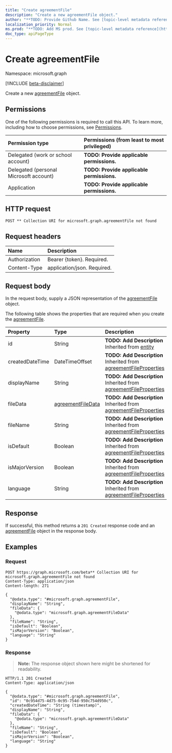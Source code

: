 ```yaml
---
title: "Create agreementFile"
description: "Create a new agreementFile object."
author: "**TODO: Provide Github Name. See [topic-level metadata reference](https://msgo.azurewebsites.net/add/document/guidelines/metadata.html#topic-level-metadata)**"
localization_priority: Normal
ms.prod: "**TODO: Add MS prod. See [topic-level metadata reference](https://msgo.azurewebsites.net/add/document/guidelines/metadata.html#topic-level-metadata)**"
doc_type: apiPageType
---
```


# Create agreementFile
Namespace: microsoft.graph

[!INCLUDE [beta-disclaimer](../../includes/beta-disclaimer.md)]

Create a new [agreementFile](../resources/agreementfile.md) object.

## Permissions
One of the following permissions is required to call this API. To learn more, including how to choose permissions, see [Permissions](/graph/permissions-reference).

|Permission type|Permissions (from least to most privileged)|
|:---|:---|
|Delegated (work or school account)|**TODO: Provide applicable permissions.**|
|Delegated (personal Microsoft account)|**TODO: Provide applicable permissions.**|
|Application|**TODO: Provide applicable permissions.**|

## HTTP request

<!-- {
  "blockType": "ignored"
}
-->
``` http
POST ** Collection URI for microsoft.graph.agreementFile not found
```

## Request headers
|Name|Description|
|:---|:---|
|Authorization|Bearer {token}. Required.|
|Content-Type|application/json. Required.|

## Request body
In the request body, supply a JSON representation of the [agreementFile](../resources/agreementfile.md) object.

The following table shows the properties that are required when you create the [agreementFile](../resources/agreementfile.md).

|Property|Type|Description|
|:---|:---|:---|
|id|String|**TODO: Add Description** Inherited from [entity](../resources/entity.md)|
|createdDateTime|DateTimeOffset|**TODO: Add Description** Inherited from [agreementFileProperties](../resources/agreementfileproperties.md)|
|displayName|String|**TODO: Add Description** Inherited from [agreementFileProperties](../resources/agreementfileproperties.md)|
|fileData|[agreementFileData](../resources/agreementfiledata.md)|**TODO: Add Description** Inherited from [agreementFileProperties](../resources/agreementfileproperties.md)|
|fileName|String|**TODO: Add Description** Inherited from [agreementFileProperties](../resources/agreementfileproperties.md)|
|isDefault|Boolean|**TODO: Add Description** Inherited from [agreementFileProperties](../resources/agreementfileproperties.md)|
|isMajorVersion|Boolean|**TODO: Add Description** Inherited from [agreementFileProperties](../resources/agreementfileproperties.md)|
|language|String|**TODO: Add Description** Inherited from [agreementFileProperties](../resources/agreementfileproperties.md)|



## Response

If successful, this method returns a `201 Created` response code and an [agreementFile](../resources/agreementfile.md) object in the response body.

## Examples

### Request
<!-- {
  "blockType": "request",
  "name": "create_agreementfile_from_"
}
-->
``` http
POST https://graph.microsoft.com/beta** Collection URI for microsoft.graph.agreementFile not found
Content-Type: application/json
Content-length: 271

{
  "@odata.type": "#microsoft.graph.agreementFile",
  "displayName": "String",
  "fileData": {
    "@odata.type": "microsoft.graph.agreementFileData"
  },
  "fileName": "String",
  "isDefault": "Boolean",
  "isMajorVersion": "Boolean",
  "language": "String"
}
```


### Response
>**Note:** The response object shown here might be shortened for readability.
<!-- {
  "blockType": "response",
  "truncated": true,
  "@odata.type": "microsoft.graph.agreementFile"
}
-->
``` http
HTTP/1.1 201 Created
Content-Type: application/json

{
  "@odata.type": "#microsoft.graph.agreementFile",
  "id": "0c954d75-4d75-0c95-754d-950c754d950c",
  "createdDateTime": "String (timestamp)",
  "displayName": "String",
  "fileData": {
    "@odata.type": "microsoft.graph.agreementFileData"
  },
  "fileName": "String",
  "isDefault": "Boolean",
  "isMajorVersion": "Boolean",
  "language": "String"
}
```

